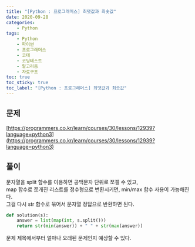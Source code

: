 ```yaml
---
title: "[Python : 프로그래머스] 최댓값과 최솟값"
date: 2020-09-28
categories:
    - Python
tags:
    - Python
    - 파이썬
    - 프로그래머스
    - 코테
    - 코딩테스트
    - 알고리즘
    - 자료구조
toc: true
toc_sticky: true
toc_label: "[Python : 프로그래머스] 최댓값과 최솟값"
---
```

## 문제
[https://programmers.co.kr/learn/courses/30/lessons/12939?language=python3](https://programmers.co.kr/learn/courses/30/lessons/12939?language=python3)
## 풀이
문자열을 split 함수를 이용하면 공백문자 단위로 쪼갤 수 있고,  
map 함수로 쪼개진 리스트를 정수형으로 변환시키면, min/max 함수 사용이 가능해진다.  
그걸 다시 str 함수로 묶어서 문자열 정답으로 반환하면 된다.  
```python
def solution(s):
    answer = list(map(int, s.split()))
    return str(min(answer)) + " " + str(max(answer))
```
문제 제목에서부터 얼마나 오래된 문제인지 예상할 수 있다.  